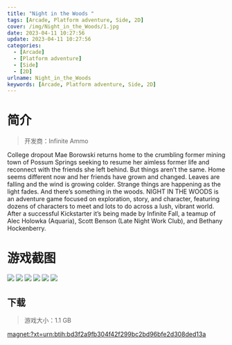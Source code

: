 ```yaml
---
title: "Night in the Woods "
tags: [Arcade, Platform adventure, Side, 2D]
cover: /img/Night_in_the_Woods/1.jpg
date: 2023-04-11 10:27:56
update: 2023-04-11 10:27:56
categories: 
  - [Arcade]
  - [Platform adventure]
  - [Side]
  - [2D]
urlname: Night_in_the_Woods
keywords: [Arcade, Platform adventure, Side, 2D]
---
```

# 简介

> 开发商：Infinite Ammo

College dropout Mae Borowski returns home to the crumbling former mining town of Possum Springs seeking to resume her aimless former life and reconnect with the friends she left behind. But things aren’t the same. Home seems different now and her friends have grown and changed. Leaves are falling and the wind is growing colder. Strange things are happening as the light fades.
And there’s something in the woods.
NIGHT IN THE WOODS is an adventure game focused on exploration, story, and character, featuring dozens of characters to meet and lots to do across a lush, vibrant world. After a successful Kickstarter it’s being made by Infinite Fall, a teamup of Alec Holowka (Aquaria), Scott Benson (Late Night Work Club), and Bethany Hockenberry.

# 游戏截图

![](/img/Night_in_the_Woods/2.jpg)
![](/img/Night_in_the_Woods/3.jpg)
![](/img/Night_in_the_Woods/4.jpg)
![](/img/Night_in_the_Woods/5.jpg)
![](/img/Night_in_the_Woods/6.jpg)
![](/img/Night_in_the_Woods/7.jpg)


## 下载

> 游戏大小：1.1 GB

[magnet:?xt=urn:btih:bd3f2a9fb304f42f299bc2bd96bfe2d308ded13a](magnet:?xt=urn:btih:bd3f2a9fb304f42f299bc2bd96bfe2d308ded13a)